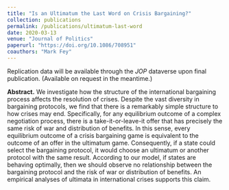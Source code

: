 ```yaml
---
title: "Is an Ultimatum the Last Word on Crisis Bargaining?"
collection: publications
permalink: /publications/ultimatum-last-word
date: 2020-03-13
venue: "Journal of Politics"
paperurl: "https://doi.org/10.1086/708951"
coauthors: "Mark Fey"
---
```


Replication data will be available through the *JOP* dataverse upon final publication.
(Available on request in the meantime.)

**Abstract.**
We investigate how the structure of the international bargaining process affects the resolution of crises.
Despite the vast diversity in bargaining protocols, we find that there is a remarkably simple structure to how crises may end.
Specifically, for any equilibrium outcome of a complex negotiation process, there is a take-it-or-leave-it offer that has precisely the same risk of war and distribution of benefits.
In this sense, every equilibrium outcome of a crisis bargaining game is equivalent to the outcome of an offer in the ultimatum game.
Consequently, if a state could select the bargaining protocol, it would choose an ultimatum or another protocol with the same result.
According to our model, if states are behaving optimally, then we should observe no relationship between the bargaining protocol and the risk of war or distribution of benefits.
An empirical analyses of ultimata in international crises supports this claim.

